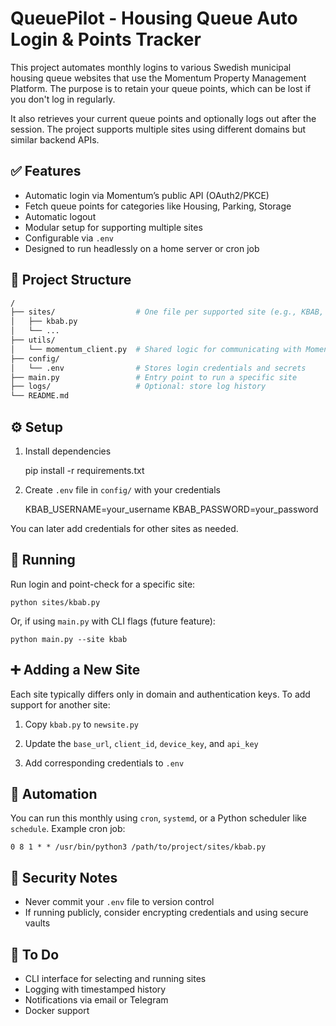 # QueuePilot - Housing Queue Auto Login & Points Tracker

This project automates monthly logins to various Swedish municipal housing queue websites that use the Momentum Property Management Platform. The purpose is to retain your queue points, which can be lost if you don't log in regularly.

It also retrieves your current queue points and optionally logs out after the session. The project supports multiple sites using different domains but similar backend APIs.

## ✅ Features

- Automatic login via Momentum’s public API (OAuth2/PKCE)
- Fetch queue points for categories like Housing, Parking, Storage
- Automatic logout
- Modular setup for supporting multiple sites
- Configurable via `.env`
- Designed to run headlessly on a home server or cron job

## 📁 Project Structure

```bash
/
├── sites/                  # One file per supported site (e.g., KBAB, Gavlegårdarna)
│   ├── kbab.py
│   └── ...
├── utils/
│   └── momentum_client.py  # Shared logic for communicating with Momentum API
├── config/
│   └── .env                # Stores login credentials and secrets
├── main.py                 # Entry point to run a specific site
├── logs/                   # Optional: store log history
└── README.md
```

## ⚙️ Setup

1. Install dependencies

    pip install -r requirements.txt

2. Create `.env` file in `config/` with your credentials

    KBAB_USERNAME=your_username
    KBAB_PASSWORD=your_password

You can later add credentials for other sites as needed.

## 🚀 Running

Run login and point-check for a specific site:

    python sites/kbab.py

Or, if using `main.py` with CLI flags (future feature):

    python main.py --site kbab

## ➕ Adding a New Site

Each site typically differs only in domain and authentication keys. To add support for another site:

1. Copy `kbab.py` to `newsite.py`

2. Update the `base_url`, `client_id`, `device_key`, and `api_key`
3. Add corresponding credentials to `.env`

## 📅 Automation

You can run this monthly using `cron`, `systemd`, or a Python scheduler like `schedule`. Example cron job:

    0 8 1 * * /usr/bin/python3 /path/to/project/sites/kbab.py

## 🔐 Security Notes

- Never commit your `.env` file to version control
- If running publicly, consider encrypting credentials and using secure vaults

## 🧩 To Do

- CLI interface for selecting and running sites
- Logging with timestamped history
- Notifications via email or Telegram
- Docker support
